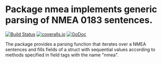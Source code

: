 # Package nmea implements generic parsing of NMEA 0183 sentences.

[![Build Status](https://www.travis-ci.org/kortschak/nmea.svg?branch=master)](https://www.travis-ci.org/kortschak/nmea/branches) [![coveralls.io](https://coveralls.io/repos/kortschak/nmea/badge.svg?branch=master&service=github)](https://coveralls.io/github/kortschak/nmea?branch=master) [![GoDoc](https://godoc.org/github.com/kortschak/nmea?status.svg)](https://godoc.org/github.com/kortschak/nmea)

The package provides a parsing function that iterates over a NMEA sentences and fills fields of a struct with sequential values according to methods specified in field tags with the name "nmea".